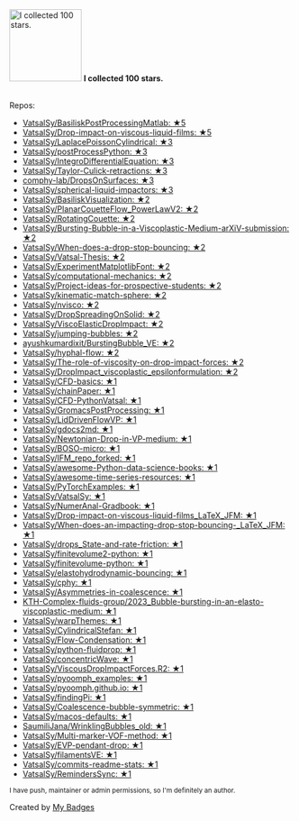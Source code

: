<img src="https://my-badges.github.io/my-badges/stars-100.png" alt="I collected 100 stars." title="I collected 100 stars." width="128">
<strong>I collected 100 stars.</strong>
<br><br>

Repos:

* <a href="https://github.com/VatsalSy/BasiliskPostProcessingMatlab">VatsalSy/BasiliskPostProcessingMatlab: ★5</a>
* <a href="https://github.com/VatsalSy/Drop-impact-on-viscous-liquid-films">VatsalSy/Drop-impact-on-viscous-liquid-films: ★5</a>
* <a href="https://github.com/VatsalSy/LaplacePoissonCylindrical">VatsalSy/LaplacePoissonCylindrical: ★3</a>
* <a href="https://github.com/VatsalSy/postProcessPython">VatsalSy/postProcessPython: ★3</a>
* <a href="https://github.com/VatsalSy/IntegroDifferentialEquation">VatsalSy/IntegroDifferentialEquation: ★3</a>
* <a href="https://github.com/VatsalSy/Taylor-Culick-retractions">VatsalSy/Taylor-Culick-retractions: ★3</a>
* <a href="https://github.com/comphy-lab/DropsOnSurfaces">comphy-lab/DropsOnSurfaces: ★3</a>
* <a href="https://github.com/VatsalSy/spherical-liquid-impactors">VatsalSy/spherical-liquid-impactors: ★3</a>
* <a href="https://github.com/VatsalSy/BasiliskVisualization">VatsalSy/BasiliskVisualization: ★2</a>
* <a href="https://github.com/VatsalSy/PlanarCouetteFlow_PowerLawV2">VatsalSy/PlanarCouetteFlow_PowerLawV2: ★2</a>
* <a href="https://github.com/VatsalSy/RotatingCouette">VatsalSy/RotatingCouette: ★2</a>
* <a href="https://github.com/VatsalSy/Bursting-Bubble-in-a-Viscoplastic-Medium-arXiV-submission">VatsalSy/Bursting-Bubble-in-a-Viscoplastic-Medium-arXiV-submission: ★2</a>
* <a href="https://github.com/VatsalSy/When-does-a-drop-stop-bouncing">VatsalSy/When-does-a-drop-stop-bouncing: ★2</a>
* <a href="https://github.com/VatsalSy/Vatsal-Thesis">VatsalSy/Vatsal-Thesis: ★2</a>
* <a href="https://github.com/VatsalSy/ExperimentMatplotlibFont">VatsalSy/ExperimentMatplotlibFont: ★2</a>
* <a href="https://github.com/VatsalSy/computational-mechanics">VatsalSy/computational-mechanics: ★2</a>
* <a href="https://github.com/VatsalSy/Project-ideas-for-prospective-students">VatsalSy/Project-ideas-for-prospective-students: ★2</a>
* <a href="https://github.com/VatsalSy/kinematic-match-sphere">VatsalSy/kinematic-match-sphere: ★2</a>
* <a href="https://github.com/VatsalSy/nvisco">VatsalSy/nvisco: ★2</a>
* <a href="https://github.com/VatsalSy/DropSpreadingOnSolid">VatsalSy/DropSpreadingOnSolid: ★2</a>
* <a href="https://github.com/VatsalSy/ViscoElasticDropImpact">VatsalSy/ViscoElasticDropImpact: ★2</a>
* <a href="https://github.com/VatsalSy/jumping-bubbles">VatsalSy/jumping-bubbles: ★2</a>
* <a href="https://github.com/ayushkumardixit/BurstingBubble_VE">ayushkumardixit/BurstingBubble_VE: ★2</a>
* <a href="https://github.com/VatsalSy/hyphal-flow">VatsalSy/hyphal-flow: ★2</a>
* <a href="https://github.com/VatsalSy/The-role-of-viscosity-on-drop-impact-forces">VatsalSy/The-role-of-viscosity-on-drop-impact-forces: ★2</a>
* <a href="https://github.com/VatsalSy/DropImpact_viscoplastic_epsilonformulation">VatsalSy/DropImpact_viscoplastic_epsilonformulation: ★2</a>
* <a href="https://github.com/VatsalSy/CFD-basics">VatsalSy/CFD-basics: ★1</a>
* <a href="https://github.com/VatsalSy/chainPaper">VatsalSy/chainPaper: ★1</a>
* <a href="https://github.com/VatsalSy/CFD-PythonVatsal">VatsalSy/CFD-PythonVatsal: ★1</a>
* <a href="https://github.com/VatsalSy/GromacsPostProcessing">VatsalSy/GromacsPostProcessing: ★1</a>
* <a href="https://github.com/VatsalSy/LidDrivenFlowVP">VatsalSy/LidDrivenFlowVP: ★1</a>
* <a href="https://github.com/VatsalSy/gdocs2md">VatsalSy/gdocs2md: ★1</a>
* <a href="https://github.com/VatsalSy/Newtonian-Drop-in-VP-medium">VatsalSy/Newtonian-Drop-in-VP-medium: ★1</a>
* <a href="https://github.com/VatsalSy/BOSO-micro">VatsalSy/BOSO-micro: ★1</a>
* <a href="https://github.com/VatsalSy/IFM_repo_forked">VatsalSy/IFM_repo_forked: ★1</a>
* <a href="https://github.com/VatsalSy/awesome-Python-data-science-books">VatsalSy/awesome-Python-data-science-books: ★1</a>
* <a href="https://github.com/VatsalSy/awesome-time-series-resources">VatsalSy/awesome-time-series-resources: ★1</a>
* <a href="https://github.com/VatsalSy/PyTorchExamples">VatsalSy/PyTorchExamples: ★1</a>
* <a href="https://github.com/VatsalSy/VatsalSy">VatsalSy/VatsalSy: ★1</a>
* <a href="https://github.com/VatsalSy/NumerAnal-Gradbook">VatsalSy/NumerAnal-Gradbook: ★1</a>
* <a href="https://github.com/VatsalSy/Drop-impact-on-viscous-liquid-films_LaTeX_JFM">VatsalSy/Drop-impact-on-viscous-liquid-films_LaTeX_JFM: ★1</a>
* <a href="https://github.com/VatsalSy/When-does-an-impacting-drop-stop-bouncing-_LaTeX_JFM">VatsalSy/When-does-an-impacting-drop-stop-bouncing-_LaTeX_JFM: ★1</a>
* <a href="https://github.com/VatsalSy/drops_State-and-rate-friction">VatsalSy/drops_State-and-rate-friction: ★1</a>
* <a href="https://github.com/VatsalSy/finitevolume2-python">VatsalSy/finitevolume2-python: ★1</a>
* <a href="https://github.com/VatsalSy/finitevolume-python">VatsalSy/finitevolume-python: ★1</a>
* <a href="https://github.com/VatsalSy/elastohydrodynamic-bouncing">VatsalSy/elastohydrodynamic-bouncing: ★1</a>
* <a href="https://github.com/VatsalSy/cphy">VatsalSy/cphy: ★1</a>
* <a href="https://github.com/VatsalSy/Asymmetries-in-coalescence">VatsalSy/Asymmetries-in-coalescence: ★1</a>
* <a href="https://github.com/KTH-Complex-fluids-group/2023_Bubble-bursting-in-an-elasto-viscoplastic-medium">KTH-Complex-fluids-group/2023_Bubble-bursting-in-an-elasto-viscoplastic-medium: ★1</a>
* <a href="https://github.com/VatsalSy/warpThemes">VatsalSy/warpThemes: ★1</a>
* <a href="https://github.com/VatsalSy/CylindricalStefan">VatsalSy/CylindricalStefan: ★1</a>
* <a href="https://github.com/VatsalSy/Flow-Condensation">VatsalSy/Flow-Condensation: ★1</a>
* <a href="https://github.com/VatsalSy/python-fluidprop">VatsalSy/python-fluidprop: ★1</a>
* <a href="https://github.com/VatsalSy/concentricWave">VatsalSy/concentricWave: ★1</a>
* <a href="https://github.com/VatsalSy/ViscousDropImpactForces.R2">VatsalSy/ViscousDropImpactForces.R2: ★1</a>
* <a href="https://github.com/VatsalSy/pyoomph_examples">VatsalSy/pyoomph_examples: ★1</a>
* <a href="https://github.com/VatsalSy/pyoomph.github.io">VatsalSy/pyoomph.github.io: ★1</a>
* <a href="https://github.com/VatsalSy/findingPi">VatsalSy/findingPi: ★1</a>
* <a href="https://github.com/VatsalSy/Coalescence-bubble-symmetric">VatsalSy/Coalescence-bubble-symmetric: ★1</a>
* <a href="https://github.com/VatsalSy/macos-defaults">VatsalSy/macos-defaults: ★1</a>
* <a href="https://github.com/SaumiliJana/WrinklingBubbles_old">SaumiliJana/WrinklingBubbles_old: ★1</a>
* <a href="https://github.com/VatsalSy/Multi-marker-VOF-method">VatsalSy/Multi-marker-VOF-method: ★1</a>
* <a href="https://github.com/VatsalSy/EVP-pendant-drop">VatsalSy/EVP-pendant-drop: ★1</a>
* <a href="https://github.com/VatsalSy/filamentsVE">VatsalSy/filamentsVE: ★1</a>
* <a href="https://github.com/VatsalSy/commits-readme-stats">VatsalSy/commits-readme-stats: ★1</a>
* <a href="https://github.com/VatsalSy/RemindersSync">VatsalSy/RemindersSync: ★1</a>

<sup>I have push, maintainer or admin permissions, so I'm definitely an author.<sup>



Created by <a href="https://github.com/my-badges/my-badges">My Badges</a>